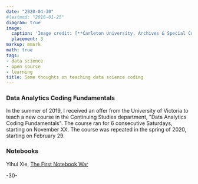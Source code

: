 ```yaml
---
date: "2020-04-30"
#lastmod: "2016-01-25"
diagram: true
image:
  caption: 'Image credit: [**Carleton University, Archives & Special Collections**](https://arc.library.carleton.ca/exhibits/construction-u)'
  placement: 3
markup: mmark
math: true
tags:
- data science
- open source
- learning
title: Some thoughts on teaching data science coding
---
```



### Data Analytics Coding Fundamentals

In the summer of 2019, I received an offer from the University of Victoria to teach a new course in the Continuing Studies department, "Data Analytics Coding Fundamentals". The course ran for 6 consecutive Saturdays, starting on November XX. The course was repeated in the spring of 2020, starting on February 29.





### Notebooks

Yihui Xie, [The First Notebook War](https://yihui.name/en/2018/09/notebook-war/)


-30-